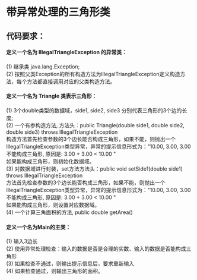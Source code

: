 带异常处理的三角形类
===



代码要求：
---


#### 定义一个名为 IllegalTriangleException 的异常类：<br/>
(1) 继承类 java.lang.Exception; <br/>
(2) 按照父类Exception的所有构造方法为IllegalTriangleException定义构造方法，每个方法都直接调用对应的父类构造方法。<br/>


#### 定义一个名为 Triangle 类表示三角形：<br/>
(1) 3个double类型的数据域，side1, side2, side3 分别代表三角形的3个边的长度; <br/>
(2) 一个有参构造方法, 方法头：public Triangle(double side1, double side2, double side3) throws IllegalTriangleException <br/> 
构造方法首先检查参数的3个边长能否构成三角形，如果不能，则抛出一个IllegalTriangleException类型异常，异常的提示信息形式为："10.00, 3.00, 3.00 不能构成三角形, 原因是: 3.00 + 3.00 < 10.00 " <br/>
如果能构成三角形，则初始化数据域。 <br/>
(3) 对数据域进行封装，set方法方法头：public void setSide1(double side1) throws IllegalTriangleException <br/>
方法首先检查参数的3个边长能否构成三角形，如果不能，则抛出一个IllegalTriangleException类型异常，异常的提示信息形式为："10.00, 3.00, 3.00 不能构成三角形, 原因是: 3.00 + 3.00 < 10.00 " <br/>
如果能构成三角形，则设置对应数据域。 <br/>
(4) 一个计算三角面积的方法, public double getArea() <br/>


#### 定义一个名为Main的主类：
(1) 输入3边长 <br/> 
(2) 使用异常处理检查：输入的数据是否是合理的实数、输入的数据是否能构成三角形 <br/>
(3) 如果检查不通过，则输出提示信息后，要求重新输入 <br/>
(4) 如果检查通过，则输出三角形的面积。<br/>
